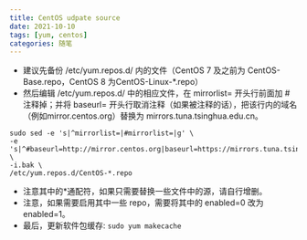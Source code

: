 ```yaml
---
title: CentOS udpate source
date: 2021-10-10
tags: [yum, centos]
categories: 随笔
---
```


- 建议先备份 /etc/yum.repos.d/ 内的文件（CentOS 7 及之前为 CentOS-Base.repo，CentOS 8 为CentOS-Linux-*.repo）
- 然后编辑 /etc/yum.repos.d/ 中的相应文件，在 mirrorlist= 开头行前面加 # 注释掉；并将 baseurl= 开头行取消注释（如果被注释的话），把该行内的域名（例如mirror.centos.org）替换为 mirrors.tuna.tsinghua.edu.cn。
```shell    
sudo sed -e 's|^mirrorlist=|#mirrorlist=|g' \
-e 's|^#baseurl=http://mirror.centos.org|baseurl=https://mirrors.tuna.tsinghua.edu.cn|g' \
-i.bak \
/etc/yum.repos.d/CentOS-*.repo
```
- 注意其中的*通配符，如果只需要替换一些文件中的源，请自行增删。
- 注意，如果需要启用其中一些 repo，需要将其中的 enabled=0 改为 enabled=1。
- 最后，更新软件包缓存: `sudo yum makecache`